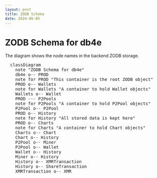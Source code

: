 ```yaml
---
layout: post
title: ZODB Schema
date: 2024-06-05
---
```


# ZODB Schema for db4e

The diagram shows the node names in the backend ZODB storage.

<pre class="mermaid">
  classDiagram
    note "ZODB Schema for db4e"
    db4e o-- PROD
    note for PROD "This container is the root ZODB object"
    PROD o-- Wallets
    note for Wallets "A container to hold Wallet objects"
    Wallets o-- Wallet
    PROD --- P2Pools
    note for P2Pools "A container to hold P2Pool objects"
    P2Pool o-- P2Pool
    PROD o-- History
    note for History "All stored data is kept here"
    PROD o-- Charts
    note for Charts "A container to hold Chart objects"
    Charts o-- Chart
    Chart o-- History
    P2Pool o-- Miner
    P2Pool o-- Wallet
    Wallet o-- History
    Miner o-- History
    History o-- XMRTransaction
    History o-- ShareTransaction
    XMRTransaction o-- XMR
</pre>
  
<script type="module">
  import mermaid from 'https://cdn.jsdelivr.net/npm/mermaid@10/dist/mermaid.esm.min.mjs';
  mermaid.initialize({ startOnLoad: true, theme: 'dark'});
</script> 

